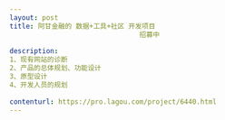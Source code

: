 ```yaml
---                
layout: post       
title: 阿甘金融的 数据+工具+社区 开发项目
                                招募中
           
description: 
1、现有网站的诊断
2、产品的总体规划、功能设计
3、原型设计
4、开发人员的规划
     
contenturl: https://pro.lagou.com/project/6440.html      
---                 
```

